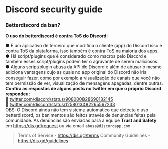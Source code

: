 # Discord security guide
### **Betterdiscord da ban?**
**__O uso do betterdiscord é contra ToS do Discord:__**

●  É um aplicativo de terceiro que modifica o cliente (app) do Discord isso é contra ToS da plataforma, isso também é contra ToS na maioria dos apps.<br>
●  Há script/plugins que é considerado como macros pelo Discord e também esses script/plugins podem ter o agravante de serem maliciosos.<br>
● Alguns script/plugin abusa da API do Discord e além de abusar o mesmo adiciona vantagens cujo as quais no app original do Discord não iria conseguir fazer, como por exemplo a visualização de canais que você não tem permissão de ver, visualização de mensagens apagadas, dentre outras.<br>
**__Confira as respostas de alguns posts no twitter em que o próprio Discord respondeu:__**<br>
:link: [twitter.com/discord/status/908000828690182145](https://twitter.com/discord/status/908000828690182145)<br>
:link: [twitter.com/discord/status/1258013482265567233](https://twitter.com/discord/status/1258013482265567233)<br>
OBS: O Discord ainda não tem sistema automático que detecta o uso betterdiscord, os banimentos são feitos através de denúncias feitas pela comunidade. As denúncias são enviadas para a equipe **Trust and Safety** em https://dis.gd/request ou via email `abuse@discordapp.com`
> Terms of Service - <https://dis.gd/terms>
> Community Guidelines - <https://dis.gd/guidelines>
